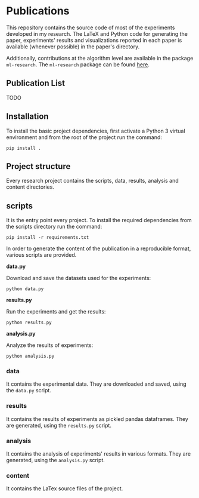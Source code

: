 # Publications

This repository contains the source code of most of the experiments developed
in my research. The LaTeX and Python code for generating the paper,
experiments' results and visualizations reported in each paper is available
(whenever possible) in the paper's directory.

Additionally, contributions at the algorithm level are available in the
package ``ml-research``. The ``ml-research`` package can be found
[here](https://github.com/joaopfonseca/ml-research).

## Publication List

TODO


## Installation

To install the basic project dependencies, first activate a Python 3 virtual
environment and from the root of the project run the command:

    pip install .


## Project structure

Every research project contains the scripts, data, results, analysis and content
directories.

## scripts

It is the entry point every project. To install the required dependencies from
the scripts directory run the command:

    pip install -r requirements.txt

In order to generate the content of the publication in a reproducible format,
various scripts are provided.

**data.py**

Download and save the datasets used for the experiments:

    python data.py

**results.py**

Run the experiments and get the results:

    python results.py

**analysis.py**

Analyze the results of experiments:

    python analysis.py

### data

It contains the experimental data. They are downloaded and
saved, using the ``data.py`` script.

### results

It contains the results of experiments as pickled pandas dataframes. They are
generated, using the ``results.py`` script.

### analysis

It contains the analysis of experiments' results in various formats. They are
generated, using the ``analysis.py`` script.

### content

It contains the LaTex source files of the project.

